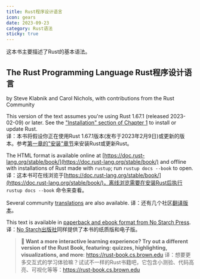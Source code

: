 ```yaml
---
title: Rust程序设计语言
icon: gears
date: 2023-09-23
category: Rust语法
sticky: true
---
```


这本书主要描述了Rust的基本语法。

<!-- more -->

## The Rust Programming Language Rust程序设计语言

by Steve Klabnik and Carol Nichols, with contributions from the Rust Community

This version of the text assumes you're using Rust 1.67.1 (released 2023-02-09) or later. See the ["Installation" section of Chapter 1][install] to install or update Rust.  
译：本书将假设你正在使用Rust 1.67.1版本(发布于2023年2月9日)或更新的版本。参考[第一章的"安装"章节][install]来安装Rust或更新Rust。

The HTML format is available online at [https://doc.rust-lang.org/stable/book/](https://doc.rust-lang.org/stable/book/) and offline with installations of Rust made with `rustup`; run `rustup docs --book` to open.
译：这本书可在线浏览于[https://doc.rust-lang.org/stable/book/](https://doc.rust-lang.org/stable/book/)，离线浏览需要在安装Rust后执行 `rustup docs --book` 命令来查看。

Several community [translations] are also available.
译：还有几个社区[翻译版本][translations]。

This text is available in [paperback and ebook format from No Starch Press][nsprust].
译：[No Starch出版社][nsprust]同样提供了本书的纸质版和电子版。

[install]: ch01-01-installation.html
[nsprust]: https://nostarch.com/rust-programming-language-2nd-edition
[translations]: appendix-06-translation.html

> **🚨 Want a more interactive learning experience? Try out a different version
> of the Rust Book, featuring: quizzes, highlighting, visualizations, and
> more**: <https://rust-book.cs.brown.edu>
> 译：想要更多交互式的学习体验嘛？试试不一样的Rust书籍吧，它包含小测验、代码高亮、可视化等等：<https://rust-book.cs.brown.edu>